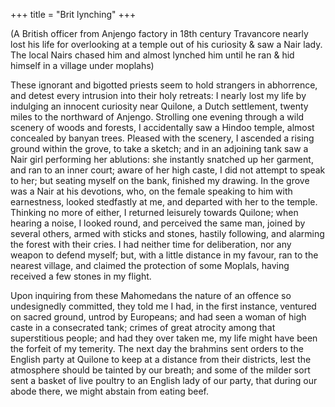 +++
title = "Brit lynching"
+++

(A British officer from Anjengo factory in 18th century Travancore nearly lost his life for overlooking at a temple out of his curiosity & saw a Nair lady. The local Nairs chased him and  almost lynched him until he ran & hid himself in a village under moplahs)

These ignorant and bigotted priests seem to hold strangers in abhorrence, and detest every intrusion into their holy retreats: I nearly lost my life by indulging an innocent curiosity near Quilone, a Dutch settlement, twenty miles to the northward of Anjengo. Strolling one evening through a wild scenery of woods and forests, I accidentally saw a Hindoo temple, almost concealed by banyan trees. Pleased with the scenery, I ascended a rising ground within the grove, to take a sketch; and in an adjoining tank saw a Nair girl performing her ablutions: she instantly snatched up her garment, and ran to an inner court; aware of her high caste, I did not attempt to speak to her; but seating myself on the bank, finished my drawing. In the grove was a Nair at his devotions, who, on the female speaking to him with earnestness, looked stedfastly at me, and departed with her to the temple. Thinking no more of either, I returned leisurely towards Quilone; when hearing a noise, I looked round, and perceived the same man, joined by several others, armed with sticks and stones, hastily following, and alarming the forest with their cries. I had neither time for deliberation, nor any weapon to defend myself; but, with a little distance in my favour, ran to the nearest village, and claimed the protection of some Moplals, having received a few stones in my flight.

Upon inquiring from these Mahomedans the nature of an offence so undesignedly committed, they told me I had, in the first instance, ventured on sacred ground, untrod by Europeans; and had seen a woman of high caste in a consecrated tank; crimes of great atrocity among that superstitious people; and had they over taken me, my life might have been the forfeit of my temerity. The next day the brahmins sent orders to the English party at Quilone to keep at a distance from their districts, lest the atmosphere should be tainted by our breath; and some of the milder sort sent a basket of live poultry to an English lady of our party, that during our abode there, we might abstain from eating beef.
